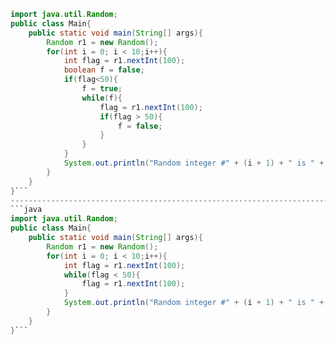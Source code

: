```java
import java.util.Random;
public class Main{
    public static void main(String[] args){
        Random r1 = new Random();
        for(int i = 0; i < 10;i++){
            int flag = r1.nextInt(100);
            boolean f = false;
            if(flag<50){
                f = true;
                while(f){
                    flag = r1.nextInt(100);
                    if(flag > 50){
                        f = false;
                    }
                }
            }
            System.out.println("Random integer #" + (i + 1) + " is " + flag);
        }
    }
}```
---------------------------------------------------------------------------------------------------------------------------------------------------
```java
import java.util.Random;
public class Main{
    public static void main(String[] args){
        Random r1 = new Random();
        for(int i = 0; i < 10;i++){
            int flag = r1.nextInt(100);
            while(flag < 50){
                flag = r1.nextInt(100);
            }
            System.out.println("Random integer #" + (i + 1) + " is " + flag);
        }
    }
}```
